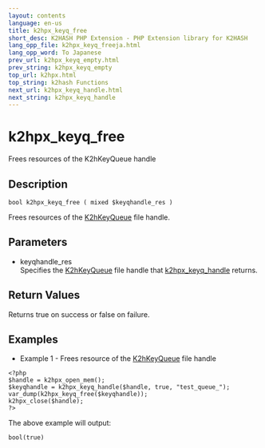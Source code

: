 ```yaml
---
layout: contents
language: en-us
title: k2hpx_keyq_free
short_desc: K2HASH PHP Extension - PHP Extension library for K2HASH
lang_opp_file: k2hpx_keyq_freeja.html
lang_opp_word: To Japanese
prev_url: k2hpx_keyq_empty.html
prev_string: k2hpx_keyq_empty
top_url: k2hpx.html
top_string: k2hash Functions
next_url: k2hpx_keyq_handle.html
next_string: k2hpx_keyq_handle
---
```


# k2hpx_keyq_free
Frees resources of the K2hKeyQueue handle

## Description

```
bool k2hpx_keyq_free ( mixed $keyqhandle_res )
```

Frees resources of the [K2hKeyQueue](k2hkq_class.html) file handle. 

## Parameters
- keyqhandle_res  
Specifies the [K2hKeyQueue](k2hkq_class.html) file handle that [k2hpx_keyq_handle](k2hpx_keyq_handle.html) returns.

## Return Values
Returns true on success or false on failure. 

## Examples
- Example 1 - Frees resource of the [K2hKeyQueue](k2hkq_class.html) file handle

```
<?php
$handle = k2hpx_open_mem();
$keyqhandle = k2hpx_keyq_handle($handle, true, "test_queue_");
var_dump(k2hpx_keyq_free($keyqhandle));
k2hpx_close($handle);
?>
```

The above example will output:

```
bool(true)
```

